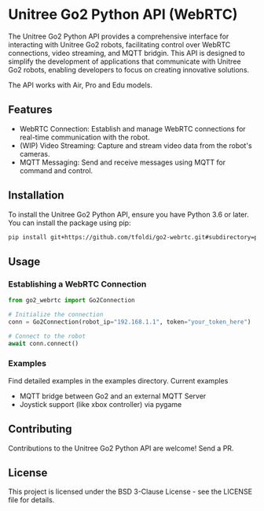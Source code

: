 # Unitree Go2 Python API (WebRTC)

The Unitree Go2 Python API provides a comprehensive interface for interacting with Unitree Go2 robots, facilitating control over WebRTC connections, video streaming, and MQTT bridgin. 
This API is designed to simplify the development of applications that communicate with Unitree Go2 robots, enabling developers to focus on creating innovative solutions. 

The API works with Air, Pro and Edu models.

## Features
* WebRTC Connection: Establish and manage WebRTC connections for real-time communication with the robot.
* (WIP) Video Streaming: Capture and stream video data from the robot's cameras.
* MQTT Messaging: Send and receive messages using MQTT for command and control.

## Installation
To install the Unitree Go2 Python API, ensure you have Python 3.6 or later. You can install the package using pip:

```bash
pip install git+https://github.com/tfoldi/go2-webrtc.git#subdirectory=python
```

## Usage

### Establishing a WebRTC Connection

```python
from go2_webrtc import Go2Connection

# Initialize the connection
conn = Go2Connection(robot_ip="192.168.1.1", token="your_token_here")

# Connect to the robot
await conn.connect()
```

### Examples 

Find detailed examples in the examples directory. Current examples

 * MQTT bridge between Go2 and an external MQTT Server
 * Joystick support (like xbox controller) via pygame


## Contributing
Contributions to the Unitree Go2 Python API are welcome! Send a PR.

## License
This project is licensed under the BSD 3-Clause License - see the LICENSE file for details.

